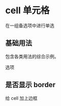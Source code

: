 # cell 单元格

在一组备选项中进行单选

## 基础用法

包含各类用法的综合示例。

<ins-card style="width: 400px;">
<div slot="name">选项</div>
<ins-cell-group>
<ins-cell title="只显示标题"></ins-cell>
<ins-cell title="显示label" label="label的内容"></ins-cell>
<ins-cell title="显示extra" extra="extra"></ins-cell>
<ins-cell title="显示向右的icon" is-link name="link"></ins-cell>
<ins-cell
title="链接"
is-link
name="link"
to="/layout"
@click="handleClick"
extra="详细信息" ></ins-cell>
<ins-cell
title="新窗口打开"
is-link
name="link"
to="/layout"
@click="handleClick"
target="\_blank" ></ins-cell>
<ins-cell title="禁用" disabled></ins-cell>
<ins-cell title="选中" selected></ins-cell>
<!-- <ins-cell title="开关">
            <ins-switch
                slot="extra"
                v-model="status"
            ></ins-switch>
        </ins-cell> -->
</ins-cell-group>
</ins-card>

## 是否显示 border

给 cell 加上边框

<ins-card style="width: 400px;">
<ins-cell-group border>
<ins-cell title="只显示标题"></ins-cell>
<ins-cell
            title="显示label"
            label="label的内容"
        ></ins-cell>
<ins-cell title="显示extra" extra="extra"></ins-cell>
<ins-cell
            title="显示向右的icon"
            is-link
            name="link"
        ></ins-cell>
<ins-cell
title="链接"
is-link
name="link"
to="/layout"
@click="handleClick"
extra="详细信息" ></ins-cell>
<ins-cell
title="新窗口打开"
is-link
name="link"
to="/layout"
@click="handleClick"
target="\_blank" ></ins-cell>
<ins-cell title="禁用" disabled></ins-cell>
<ins-cell title="选中" selected></ins-cell>
<!-- <ins-cell title="开关">
            <ins-switch
                slot="extra"
                v-model="status"
            ></ins-switch>
        </ins-cell> -->
</ins-cell-group>
</ins-card>

<script>
    export default {
        methods: {
            handleClick(val){}
        }
    }
</script>
